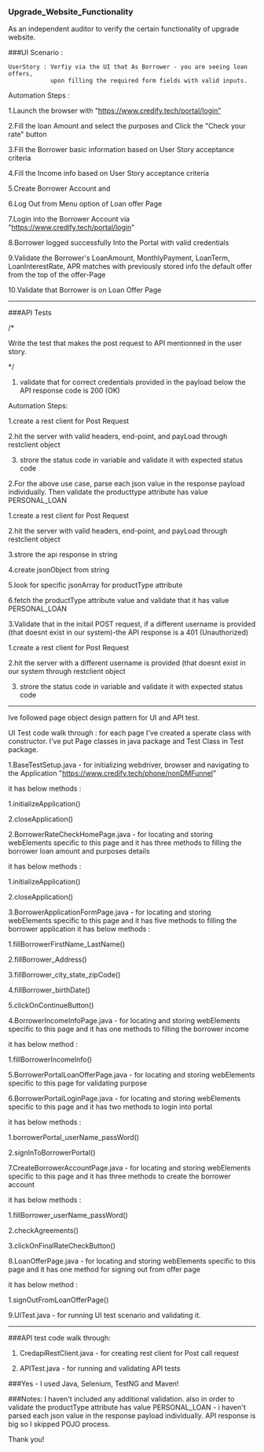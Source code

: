 ### Upgrade_Website_Functionality
As an independent auditor to verify the certain functionality of upgrade website. 

###UI Scenario : 

    UserStory : Verfiy via the UI that As Borrower - you are seeing loan offers,
                upon filling the required form fields with valid inputs.

Automation Steps :

1.Launch the browser with “https://www.credify.tech/portal/login”

2.Fill the loan Amount and select the purposes and Click the "Check your rate" button

3.Fill the Borrower basic information based on User Story acceptance criteria

4.Fill the Income info based on User Story acceptance criteria

5.Create Borrower Account and

6.Log Out from Menu option of Loan offer Page

7.Login into the Borrower Account via "https://www.credify.tech/portal/login"

8.Borrower logged successfully Into the Portal with valid credentials

9.Validate the Borrower's LoanAmount, MonthlyPayment, LoanTerm, LoanInterestRate, APR matches with
  previously stored info the default offer from the top of the offer-Page
  
10.Validate that Borrower is on Loan Offer Page

 ----------------------------------------------------------------------------------------------------------------------------------------------------------------
###API Tests

/*

Write the test that makes the post request to API mentionned in the user story. 


*/

 
1. validate that for correct credentials provided in the payload below the API response code is 200 (OK)

Automation Steps: 

1.create a rest client for Post Request

2.hit the server with valid headers, end-point, and payLoad through restclient object 

3. strore the status code in variable and validate it with expected status code

2.For the above use case, parse each json value in the response payload individually. Then validate the producttype attribute has value PERSONAL_LOAN

1.create a rest client for Post Request

2.hit the server with valid headers, end-point, and payLoad through restclient object 

3.strore the api response in string

4.create jsonObject from string

5.look for specific jsonArray for productType attribute

6.fetch the productType attribute value and validate that it has value PERSONAL_LOAN


3.Validate that in the initail POST request, if a different username is provided (that doesnt exist in our system)-the API response is a 401 (Unauthorized)

1.create a rest client for Post Request

2.hit the server with a different username is provided (that doesnt exist in our system through restclient object 

3. strore the status code in variable and validate it with expected status code

-----------------------------------------------------------------------------------------------------------------------------------------------------------

Ive followed page object design pattern for UI and API test. 

UI Test code walk through : for each page I've created a sperate class with constructor. I've put Page classes in java package and Test Class in Test package. 



1.BaseTestSetup.java - for initializing webdriver, browser and navigating to the Application "https://www.credify.tech/phone/nonDMFunnel"

it has below methods : 

1.initializeApplication()

2.closeApplication() 

2.BorrowerRateCheckHomePage.java - for locating and storing webElements specific to this page and it has three methods to filling the borrower loan amount and purposes details 

it has below methods : 

1.initializeApplication()

2.closeApplication() 

3.BorrowerApplicationFormPage.java - for locating and storing webElements specific to this page and it has five methods to filling the borrower application
it has below methods : 

1.fillBorrowerFirstName_LastName()

2.fillBorrower_Address() 

3.fillBorrower_city_state_zipCode()

4.fillBorrower_birthDate()

5.clickOnContinueButton()

4.BorrowerIncomeInfoPage.java - for locating and storing webElements specific to this page and it has one methods to filling the borrower income

it has below method : 

1.fillBorrowerIncomeInfo()
 
5.BorrowerPortalLoanOfferPage.java - for locating and storing webElements specific to this page for validating purpose 

6.BorrowerPortalLoginPage.java - for locating and storing webElements specific to this page and it has two methods to login into portal

it has below methods : 

1.borrowerPortal_userName_passWord()

2.signInToBorrowerPortal() 

7.CreateBorrowerAccountPage.java - for locating and storing webElements specific to this page and it has three methods to create the borrower account

it has below methods : 

1.fillBorrower_userName_passWord()

2.checkAgreements() 

3.clickOnFinalRateCheckButton()

8.LoanOfferPage.java - for locating and storing webElements specific to this page and it has one method for signing out from offer page

it has below method : 

1.signOutFromLoanOfferPage()


9.UITest.java - for running UI test scenario and validating it. 

-----------------------------------------------------------------------------------------------------------------------------------------------------------------

###API test code walk through: 

1. CredapiRestClient.java - for creating rest client for Post call request 

2. APITest.java - for running and validating API tests 


###Yes - I used Java, Selenium, TestNG and Maven! 

###Notes: I haven't included any additional validation. also in order to validate  the productType attribute has value PERSONAL_LOAN - i haven't parsed each json value in the response payload individually. API response is big so I skipped POJO process. 

Thank you!
 
